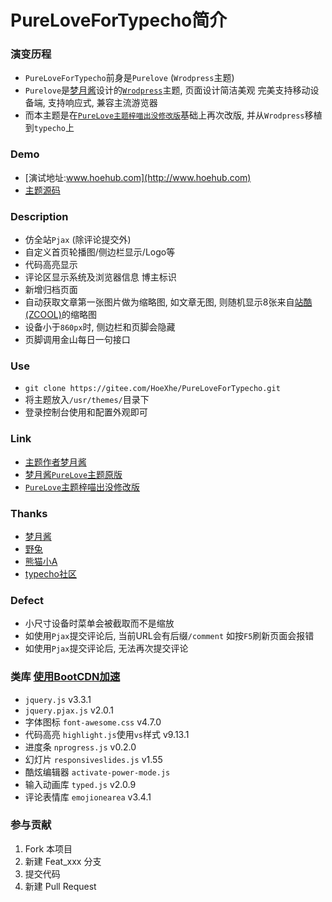 # PureLoveForTypecho简介

### 演变历程

- `PureLoveForTypecho`前身是`Purelove` (`Wrodpress`主题)
- `Purelove`是[梦月酱](http://www.wysafe.com/)设计的[`Wrodpress`](https://cn.wordpress.org/)主题, 页面设计简洁美观 完美支持移动设备端, 支持响应式, 兼容主流游览器
- 而本主题是在[`PureLove主题梓喵出没修改版`](https://www.azimiao.com/purelovethemes)基础上再次改版, 并从`Wrodpress`移植到`typecho`上

### Demo

- [演试地址:www.hoehub.com](http://www.hoehub.com)
- [主题源码](https://gitee.com/HoeXhe/PureLoveForTypecho)

### Description

- 仿全站`Pjax` (除评论提交外)
- 自定义首页轮播图/侧边栏显示/Logo等
- 代码高亮显示
- 评论区显示系统及浏览器信息 博主标识
- 新增归档页面
- 自动获取文章第一张图片做为缩略图, 如文章无图, 则随机显示8张来自[站酷 (ZCOOL)](http://www.zcool.com.cn)的缩略图
- 设备小于`860px`时, 侧边栏和页脚会隐藏
- 页脚调用金山每日一句接口

### Use

- `git clone https://gitee.com/HoeXhe/PureLoveForTypecho.git`
- 将主题放入`/usr/themes/`目录下
- 登录控制台使用和配置外观即可

### Link

- [主题作者梦月酱](http://www.wysafe.com)
- [梦月酱`PureLove`主题原版](https://www.mywpku.com/purelove.html)
- [`PureLove`主题梓喵出没修改版](https://www.azimiao.com/purelovethemes)

### Thanks

- [梦月酱](http://www.wysafe.com/)
- [野兔](https://www.azimiao.com)
- [熊猫小A](https://blog.imalan.cn)
- [typecho社区](http://forum.typecho.org/)

### Defect

- 小尺寸设备时菜单会被截取而不是缩放
- 如使用`Pjax`提交评论后, 当前URL会有后缀`/comment` 如按`F5`刷新页面会报错
- 如使用`Pjax`提交评论后, 无法再次提交评论

### 类库 [使用BootCDN加速](https://www.bootcdn.cn/)

- `jquery.js` v3.3.1
- `jquery.pjax.js` v2.0.1
- 字体图标 `font-awesome.css` v4.7.0
- 代码高亮 `highlight.js`使用`vs`样式 v9.13.1
- 进度条 `nprogress.js` v0.2.0
- 幻灯片 `responsiveslides.js` v1.55
- 酷炫编辑器 `activate-power-mode.js`
- 输入动画库 `typed.js` v2.0.9
- 评论表情库 `emojionearea` v3.4.1

### 参与贡献

1. Fork 本项目
2. 新建 Feat_xxx 分支
3. 提交代码
4. 新建 Pull Request